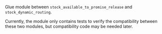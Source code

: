 Glue module between `stock_available_to_promise_release` and
`stock_dynamic_routing`.

Currently, the module only contains tests to verify the compatibility
between these two modules, but compatibility code may be needed later.
